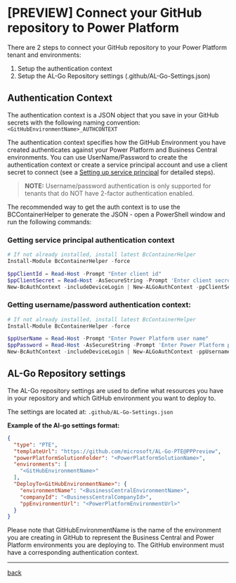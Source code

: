 # [PREVIEW] Connect your GitHub repository to Power Platform

There are 2 steps to connect your GitHub repository to your Power Platform tenant and environments:

1. Setup the authentication context
2. Setup the AL-Go Repository settings (.github/AL-Go-Settings.json)

## Authentication Context
The authentication context is a JSON object that you save in your GitHub secrets with the following naming convention: `<GitHubEnvironmentName>_AUTHCONTEXT`

The authentication context specifies how the GitHub Environment you have created authenticates against your Power Platform and Business Central environments. You can use UserName/Password to create the authentication context or create a service principal account and use a client secret to connect (see a [Setting up service principal](./SetupServicePrincipal.md) for detailed steps).

> **NOTE:** Username/password authentication is only supported for tenants that do NOT have 2-factor authentication enabled.

The recommended way to get the auth context is to use the BCContainerHelper to generate the JSON - open a PowerShell window and run the following commands:

### Getting service principal authentication context

```powershell
# If not already installed, install latest BcContainerHelper
Install-Module BcContainerHelper -force

$ppClientId = Read-Host -Prompt "Enter client id"
$ppClientSecret = Read-Host -AsSecureString -Prompt 'Enter client secret'
New-BcAuthContext -includeDeviceLogin | New-ALGoAuthContext -ppClientSecret $ppClientSecret -ppApplicationId $ppClientId | Set-Clipboard
```

### Getting username/password authentication context:

```powershell
# If not already installed, install latest BcContainerHelper
Install-Module BcContainerHelper -force

$ppUserName = Read-Host -Prompt "Enter Power Platform user name"
$ppPassword = Read-Host -AsSecureString -Prompt 'Enter Power Platform password'
New-BcAuthContext -includeDeviceLogin | New-ALGoAuthContext -ppUsername $ppUserName -ppPassword $ppPassword | Set-Clipboard
```

## AL-Go Repository settings

The AL-Go repository settings are used to define what resources you have in your repository and which GitHub environment you want to deploy to.

The settings are located at:  `.github/AL-Go-Settings.json`

**Example of the Al-go settings format:**

```json
{
  "type": "PTE",
  "templateUrl": "https://github.com/microsoft/AL-Go-PTE@PPPreview",
  "powerPlatformSolutionFolder": "<PowerPlatformSolutionName>",
  "environments": [
    "<GitHubEnvironmentName>"
  ],
  "DeployTo<GitHubEnvironmentName>": {
    "environmentName": "<BusinessCentralEnvironmentName>",
    "companyId": "<BusinessCentralCompanyId>",
    "ppEnvironmentUrl": "<PowerPlatformEnvironmentUrl>"
  }
}
```

Please note that GitHubEnvironmentName is the name of the environment you are creating in GitHub to represent the Business Central and Power Platform environments you are deploying to. The GitHub environment must have a corresponding authentication context.

---
[back](../README.md)
